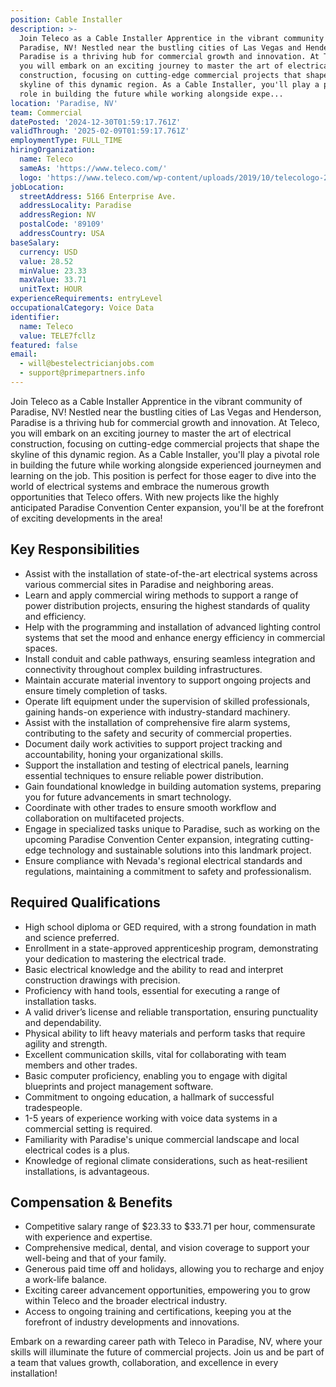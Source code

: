 ```yaml
---
position: Cable Installer
description: >-
  Join Teleco as a Cable Installer Apprentice in the vibrant community of
  Paradise, NV! Nestled near the bustling cities of Las Vegas and Henderson,
  Paradise is a thriving hub for commercial growth and innovation. At Teleco,
  you will embark on an exciting journey to master the art of electrical
  construction, focusing on cutting-edge commercial projects that shape the
  skyline of this dynamic region. As a Cable Installer, you'll play a pivotal
  role in building the future while working alongside expe...
location: 'Paradise, NV'
team: Commercial
datePosted: '2024-12-30T01:59:17.761Z'
validThrough: '2025-02-09T01:59:17.761Z'
employmentType: FULL_TIME
hiringOrganization:
  name: Teleco
  sameAs: 'https://www.teleco.com/'
  logo: 'https://www.teleco.com/wp-content/uploads/2019/10/telecologo-2023.png'
jobLocation:
  streetAddress: 5166 Enterprise Ave.
  addressLocality: Paradise
  addressRegion: NV
  postalCode: '89109'
  addressCountry: USA
baseSalary:
  currency: USD
  value: 28.52
  minValue: 23.33
  maxValue: 33.71
  unitText: HOUR
experienceRequirements: entryLevel
occupationalCategory: Voice Data
identifier:
  name: Teleco
  value: TELE7fcllz
featured: false
email:
  - will@bestelectricianjobs.com
  - support@primepartners.info
---
```




Join Teleco as a Cable Installer Apprentice in the vibrant community of Paradise, NV! Nestled near the bustling cities of Las Vegas and Henderson, Paradise is a thriving hub for commercial growth and innovation. At Teleco, you will embark on an exciting journey to master the art of electrical construction, focusing on cutting-edge commercial projects that shape the skyline of this dynamic region. As a Cable Installer, you'll play a pivotal role in building the future while working alongside experienced journeymen and learning on the job. This position is perfect for those eager to dive into the world of electrical systems and embrace the numerous growth opportunities that Teleco offers. With new projects like the highly anticipated Paradise Convention Center expansion, you'll be at the forefront of exciting developments in the area!

## Key Responsibilities

- Assist with the installation of state-of-the-art electrical systems across various commercial sites in Paradise and neighboring areas. 
- Learn and apply commercial wiring methods to support a range of power distribution projects, ensuring the highest standards of quality and efficiency.
- Help with the programming and installation of advanced lighting control systems that set the mood and enhance energy efficiency in commercial spaces.
- Install conduit and cable pathways, ensuring seamless integration and connectivity throughout complex building infrastructures.
- Maintain accurate material inventory to support ongoing projects and ensure timely completion of tasks.
- Operate lift equipment under the supervision of skilled professionals, gaining hands-on experience with industry-standard machinery.
- Assist with the installation of comprehensive fire alarm systems, contributing to the safety and security of commercial properties.
- Document daily work activities to support project tracking and accountability, honing your organizational skills.
- Support the installation and testing of electrical panels, learning essential techniques to ensure reliable power distribution.
- Gain foundational knowledge in building automation systems, preparing you for future advancements in smart technology.
- Coordinate with other trades to ensure smooth workflow and collaboration on multifaceted projects.
- Engage in specialized tasks unique to Paradise, such as working on the upcoming Paradise Convention Center expansion, integrating cutting-edge technology and sustainable solutions into this landmark project.
- Ensure compliance with Nevada's regional electrical standards and regulations, maintaining a commitment to safety and professionalism.

## Required Qualifications

- High school diploma or GED required, with a strong foundation in math and science preferred.
- Enrollment in a state-approved apprenticeship program, demonstrating your dedication to mastering the electrical trade.
- Basic electrical knowledge and the ability to read and interpret construction drawings with precision.
- Proficiency with hand tools, essential for executing a range of installation tasks.
- A valid driver’s license and reliable transportation, ensuring punctuality and dependability.
- Physical ability to lift heavy materials and perform tasks that require agility and strength.
- Excellent communication skills, vital for collaborating with team members and other trades.
- Basic computer proficiency, enabling you to engage with digital blueprints and project management software.
- Commitment to ongoing education, a hallmark of successful tradespeople.
- 1-5 years of experience working with voice data systems in a commercial setting is required.
- Familiarity with Paradise's unique commercial landscape and local electrical codes is a plus.
- Knowledge of regional climate considerations, such as heat-resilient installations, is advantageous.

## Compensation & Benefits

- Competitive salary range of $23.33 to $33.71 per hour, commensurate with experience and expertise.
- Comprehensive medical, dental, and vision coverage to support your well-being and that of your family.
- Generous paid time off and holidays, allowing you to recharge and enjoy a work-life balance.
- Exciting career advancement opportunities, empowering you to grow within Teleco and the broader electrical industry.
- Access to ongoing training and certifications, keeping you at the forefront of industry developments and innovations.

Embark on a rewarding career path with Teleco in Paradise, NV, where your skills will illuminate the future of commercial projects. Join us and be part of a team that values growth, collaboration, and excellence in every installation!
